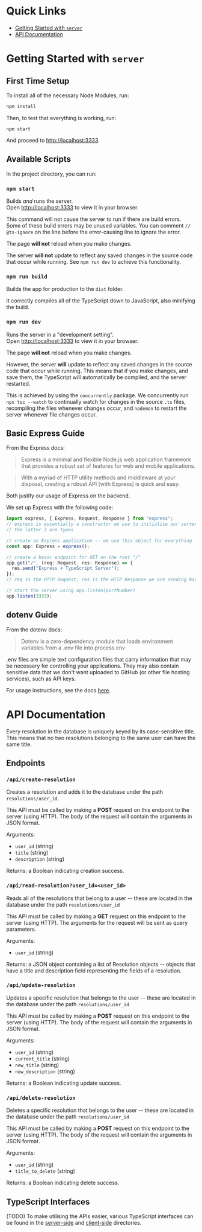 # Quick Links

- [Getting Started with `server`](https://github.com/mitchellnel/resolution/tree/main/server#getting-started-with-server)
- [API Documentation](https://github.com/mitchellnel/resolution/tree/main/server#api-documentation)

# Getting Started with `server`

## First Time Setup

To install all of the necessary Node Modules, run:

```bash
npm install
```

Then, to test that everything is working, run:

```
npm start
```

And proceed to [http://localhost:3333](http://localhost:3333)

## Available Scripts

In the project directory, you can run:

### `npm start`

Builds _and_ runs the server.\
Open [http://localhost:3333](http://localhost:3333) to view it in your browser.

This command will not cause the server to run if there are build errors. Some of these build errors may be unused variables. You can comment `// @ts-ignore` on the line before the error-causing line to ignore the error.

The page **will not** reload when you make changes.

The server **will not** update to reflect any saved changes in the source code that occur while running. See `npm run dev` to achieve this functionality.

### `npm run build`

Builds the app for production to the `dist` folder.

It correctly compiles all of the TypeScript down to JavaScript, also minifying the build.

### `npm run dev`

Runs the server in a "development setting".\
Open [http://localhost:3333](http://localhost:3333) to view it in your browser.

The page **will not** reload when you make changes.

However, the server **will** update to reflect any saved changes in the source code that occur while running. This means that if you make changes, and save them, the TypeScript will automatically be compiled, and the server restarted.

This is achieved by using the `concurrently` package. We concurrently run `npx tsc --watch` to continually watch for changes in the source `.ts` files, recompiling the files whenever changes occur, and `nodemon` to restart the server whenever file changes occur.

## Basic Express Guide

From the Express docs:

> Express is a minimal and flexible Node.js web application framework that provides a robust set of features for web and mobile applications.

> With a myriad of HTTP utility methods and middleware at your disposal, creating a robust API [with Express] is quick and easy.

Both justify our usage of Express on the backend.

We set up Express with the following code:

```typescript
import express, { Express, Request, Response } from "express";
// express is essentially a constructor we use to initialise our server application
// the latter 3 are types

// create an Express application -- we use this object for everything
const app: Express = express();

// create a basic endpoint for GET on the root "/"
app.get("/", (req: Request, res: Response) => {
  res.send("Express + TypeScript Server");
});
// req is the HTTP Request, res is the HTTP Response we are sending back

// start the server using app.listen(portNumber)
app.listen(3333);
```

## dotenv Guide

From the dotenv docs:

> Dotenv is a zero-dependency module that loads environment variables from a .env file into process.env

.env files are simple text configuration files that carry information that may be necessary for controlling your applications. They may also contain sensitive data that we don't want uploaded to GitHub (or other file hosting services), such as API keys.

For usage instructions, see the docs [here](https://www.npmjs.com/package/dotenv#Usage).

# API Documentation

Every resolution in the database is uniquely keyed by its case-sensitive title. This means that no two resolutions belonging to the same user can have the same title.

## Endpoints

### `/api/create-resolution`

Creates a resolution and adds it to the database under the path `resolutions/user_id`.

This API must be called by making a **POST** request on this endpoint to the server (using HTTP). The body of the request will contain the arguments in JSON format.

Arguments:

- `user_id` (string)
- `title` (string)
- `description` (string)

Returns: a Boolean indicating creation success.

### `/api/read-resolution?user_id=<user_id>`

Reads all of the resolutions that belong to a user -- these are located in the database under the path `resolutions/user_id`

This API must be called by making a **GET** request on this endpoint to the server (using HTTP). The arguments for the request will be sent as query parameters.

Arguments:

- `user_id` (string)

Returns: a JSON object containing a list of Resolution objects -- objects that have a title and description field representing the fields of a resolution.

### `/api/update-resolution`

Updates a specific resolution that belongs to the user -- these are located in the database under the path `resolutions/user_id`

This API must be called by making a **POST** request on this endpoint to the server (using HTTP). The body of the request will contain the arguments in JSON format.

Arguments:

- `user_id` (string)
- `current_title` (string)
- `new_title` (string)
- `new_description` (string)

Returns: a Boolean indicating update success.

### `/api/delete-resolution`

Deletes a specific resolution that belongs to the user -- these are located in the database under the path `resolutions/user_id`

This API must be called by making a **POST** request on this endpoint to the server (using HTTP). The body of the request will contain the arguments in JSON format.

Arguments:

- `user_id` (string)
- `title_to_delete` (string)

Returns: a Boolean indicating delete success.

## TypeScript Interfaces

(TODO) To make utilising the APIs easier, various TypeScript interfaces can be found in the [server-side](https://github.com/mitchellnel/resolution/tree/main/server/constants/apiInterfaces.ts) and [client-side](https://github.com/mitchellnel/resolution/tree/main/client/constants/apiInterfaces.ts) directories.
